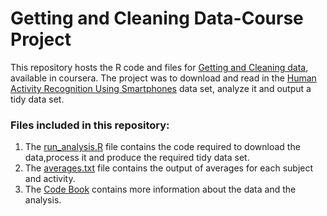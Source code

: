 # Getting and Cleaning Data-Course Project
This repository hosts the R code and files for [Getting and Cleaning data](https://www.coursera.org/learn/data-cleaning), available in coursera. The project was to download and read in the  [Human Activity Recognition Using Smartphones](http://archive.ics.uci.edu/ml/datasets/Human+Activity+Recognition+Using+Smartphones) data set, analyze it and output a tidy data set.

<h3>Files included in this repository:</h3>

1. The [run_analysis.R]() file contains the code required to download the data,process it and produce the required tidy data set.
2. The [averages.txt]() file contains the output of averages for each subject and activity.
3. The [Code Book]() contains more information about the data and the analysis.




